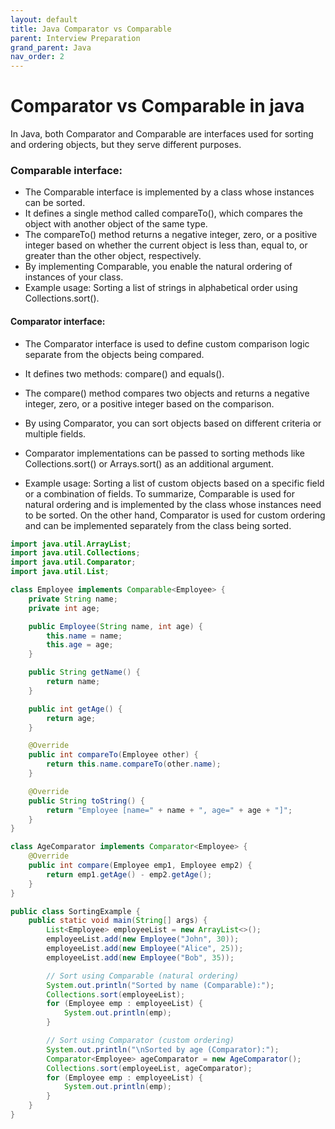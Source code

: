 ```yaml
---
layout: default
title: Java Comparator vs Comparable  
parent: Interview Preparation
grand_parent: Java
nav_order: 2
---
```

# Comparator vs Comparable in java
In Java, both Comparator and Comparable are interfaces used for sorting and ordering objects, but they serve different purposes.

### Comparable interface:
* The Comparable interface is implemented by a class whose instances can be sorted.
* It defines a single method called compareTo(), which compares the object with another object of the same type.
* The compareTo() method returns a negative integer, zero, or a positive integer based on whether the current object is less than, equal to, or greater than the other object, respectively.
* By implementing Comparable, you enable the natural ordering of instances of your class.
* Example usage: Sorting a list of strings in alphabetical order using Collections.sort().

#### Comparator interface:
* The Comparator interface is used to define custom comparison logic separate from the objects being compared.
* It defines two methods: compare() and equals().
* The compare() method compares two objects and returns a negative integer, zero, or a positive integer based on the comparison.
* By using Comparator, you can sort objects based on different criteria or multiple fields.
* Comparator implementations can be passed to sorting methods like Collections.sort() or Arrays.sort() as an additional argument.

* Example usage: Sorting a list of custom objects based on a specific field or a combination of fields.
To summarize, Comparable is used for natural ordering and is implemented by the class whose instances need to be sorted. On the other hand, Comparator is used for custom ordering and can be implemented separately from the class being sorted.

````java
import java.util.ArrayList;
import java.util.Collections;
import java.util.Comparator;
import java.util.List;

class Employee implements Comparable<Employee> {
    private String name;
    private int age;

    public Employee(String name, int age) {
        this.name = name;
        this.age = age;
    }

    public String getName() {
        return name;
    }

    public int getAge() {
        return age;
    }

    @Override
    public int compareTo(Employee other) {
        return this.name.compareTo(other.name);
    }

    @Override
    public String toString() {
        return "Employee [name=" + name + ", age=" + age + "]";
    }
}

class AgeComparator implements Comparator<Employee> {
    @Override
    public int compare(Employee emp1, Employee emp2) {
        return emp1.getAge() - emp2.getAge();
    }
}

public class SortingExample {
    public static void main(String[] args) {
        List<Employee> employeeList = new ArrayList<>();
        employeeList.add(new Employee("John", 30));
        employeeList.add(new Employee("Alice", 25));
        employeeList.add(new Employee("Bob", 35));

        // Sort using Comparable (natural ordering)
        System.out.println("Sorted by name (Comparable):");
        Collections.sort(employeeList);
        for (Employee emp : employeeList) {
            System.out.println(emp);
        }

        // Sort using Comparator (custom ordering)
        System.out.println("\nSorted by age (Comparator):");
        Comparator<Employee> ageComparator = new AgeComparator();
        Collections.sort(employeeList, ageComparator);
        for (Employee emp : employeeList) {
            System.out.println(emp);
        }
    }
}
````
